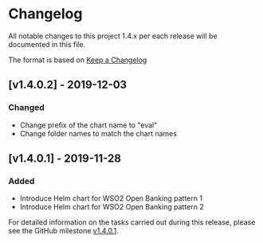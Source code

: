 # Changelog
All notable changes to this project 1.4.x per each release will be documented in this file.

The format is based on [Keep a Changelog](https://keepachangelog.com/en/1.0.0/)

## [v1.4.0.2] - 2019-12-03

### Changed
- Change prefix of the chart name to "eval"
- Change folder names to match the chart names

## [v1.4.0.1] - 2019-11-28

### Added
- Introduce Helm chart for WSO2 Open Banking pattern 1
- Introduce Helm chart for WSO2 Open Banking pattern 2

For detailed information on the tasks carried out during this release, please see the GitHub milestone
[v1.4.0.1](https://github.com/wso2/kubernetes-open-banking/milestone/1).

